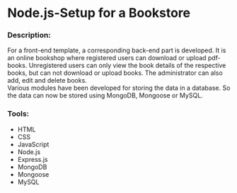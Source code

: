 # Node.js-Setup for a Bookstore

### Description:

For a front-end template, a corresponding back-end part is developed. It is an online bookshop where registered users can download or upload pdf-books. Unregistered users can only view the book details of the respective books, but can not download or upload books. The administrator can also add, edit and delete books.<br>
Various modules have been developed for storing the data in a database. So the data can now be stored using MongoDB, Mongoose or MySQL.

### Tools:

-   HTML
-   CSS
-   JavaScript
-   Node.js
-   Express.js
-   MongoDB
-   Mongoose
-   MySQL
